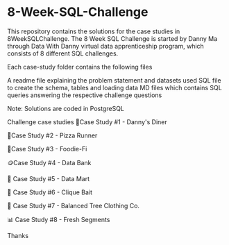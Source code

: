 # 8-Week-SQL-Challenge
This repository contains the solutions for the case studies in 8WeekSQLChallenge. The 8 Week SQL Challenge is started by Danny Ma through Data With Danny virtual data apprenticeship program, which consists of 8 different SQL challenges.

Each case-study folder contains the following files

A readme file explaining the problem statement and datasets used
SQL file to create the schema, tables and loading data
MD files which contains SQL queries answering the respective challenge questions

Note: Solutions are coded in PostgreSQL

Challenge case studies
🍜Case Study #1 - Danny's Diner

🍕Case Study #2 - Pizza Runner

🥑Case Study #3 - Foodie-Fi

🪙Case Study #4 - Data Bank

🛒 Case Study #5 - Data Mart

🎣 Case Study #6 - Clique Bait

👗 Case Study #7 - Balanced Tree Clothing Co.

📊 Case Study #8 - Fresh Segments

Thanks

